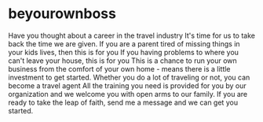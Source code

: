 # beyourownboss
Have you thought about a career in the travel industry
It's time for us to take back the time we are given. If you are a parent tired of missing things in your kids lives, then this is for you
If you having problems to where you can't leave your house, this is for you
This is a chance to run your own business from the comfort of your own home - means there is a little investment to get started. 
Whether you do a lot of traveling or not, you can become a travel agent
All the training you need is provided for you by our organization and we welcome you with open arms to our family. 
If you are ready to take the leap of faith, send me a message and we can get you started. 
